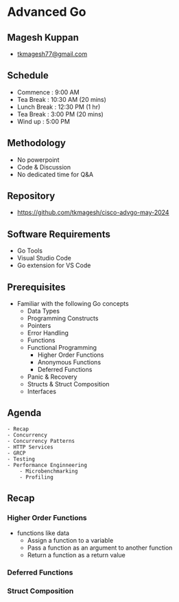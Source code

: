 # Advanced Go

## Magesh Kuppan
- tkmagesh77@gmail.com

## Schedule
- Commence      : 9:00 AM
- Tea Break     : 10:30 AM (20 mins)
- Lunch Break   : 12:30 PM (1 hr)
- Tea Break     : 3:00 PM (20 mins)
- Wind up       : 5:00 PM

## Methodology
- No powerpoint
- Code & Discussion
- No dedicated time for Q&A

## Repository
- https://github.com/tkmagesh/cisco-advgo-may-2024

## Software Requirements
- Go Tools
- Visual Studio Code 
- Go extension for VS Code

## Prerequisites
- Familiar with the following Go concepts
    - Data Types
    - Programming Constructs
    - Pointers
    - Error Handling
    - Functions
    - Functional Programming
        - Higher Order Functions
        - Anonymous Functions
        - Deferred Functions
    - Panic & Recovery
    - Structs & Struct Composition
    - Interfaces

## Agenda
    - Recap
    - Concurrency
    - Concurrency Patterns
    - HTTP Services
    - GRCP
    - Testing
    - Performance Enginneering
        - Microbenchmarking
        - Profiling

## Recap
### Higher Order Functions
- functions like data
    - Assign a function to a variable
    - Pass a function as an argument to another function
    - Return a function as a return value
### Deferred Functions
### Struct Composition

